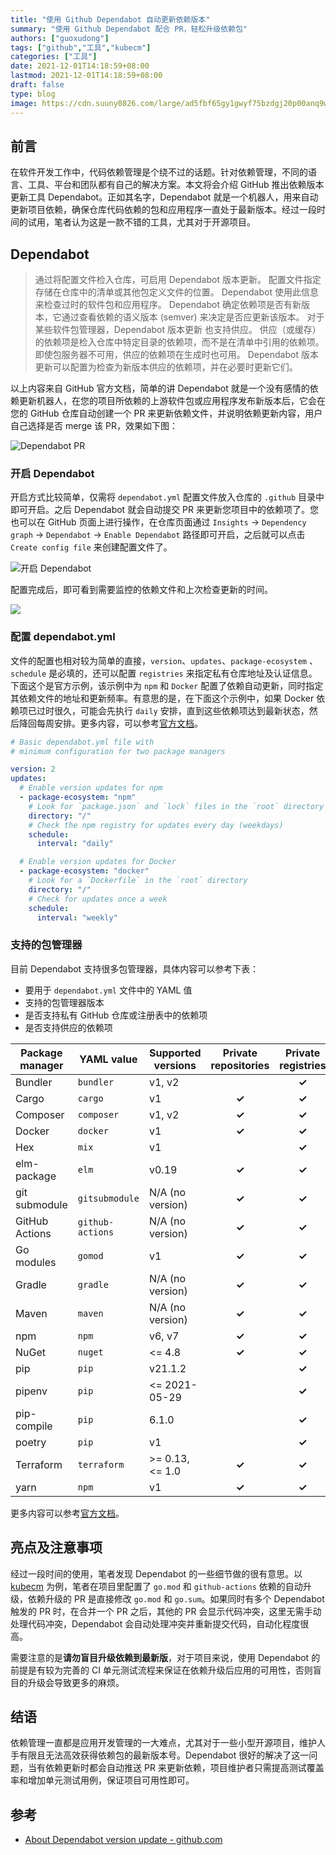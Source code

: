 ```yaml
---
title: "使用 Github Dependabot 自动更新依赖版本"
summary: "使用 Github Dependabot 配合 PR，轻松升级依赖包"
authors: ["guoxudong"]
tags: ["github","工具","kubecm"]
categories: ["工具"]
date: 2021-12-01T14:18:59+08:00
lastmod: 2021-12-01T14:18:59+08:00
draft: false
type: blog
image: https://cdn.suuny0826.com/large/ad5fbf65gy1gwyf75bzdgj20p00anq9w.jpg
---
```

## 前言

在软件开发工作中，代码依赖管理是个绕不过的话题。针对依赖管理，不同的语言、工具、平台和团队都有自己的解决方案。本文将会介绍 GitHub 推出依赖版本更新工具 Dependabot。正如其名字，Dependabot 就是一个机器人，用来自动更新项目依赖，确保仓库代码依赖的包和应用程序一直处于最新版本。经过一段时间的试用，笔者认为这是一款不错的工具，尤其对于开源项目。

## Dependabot

> 通过将配置文件检入仓库，可启用 Dependabot 版本更新。 配置文件指定存储在仓库中的清单或其他包定义文件的位置。 Dependabot 使用此信息来检查过时的软件包和应用程序。 Dependabot 确定依赖项是否有新版本，它通过查看依赖的语义版本 (semver) 来决定是否应更新该版本。 对于某些软件包管理器，Dependabot 版本更新 也支持供应。 供应（或缓存）的依赖项是检入仓库中特定目录的依赖项，而不是在清单中引用的依赖项。 即使包服务器不可用，供应的依赖项在生成时也可用。 Dependabot 版本更新可以配置为检查为新版本供应的依赖项，并在必要时更新它们。

以上内容来自 GitHub 官方文档，简单的讲 Dependabot 就是一个没有感情的依赖更新机器人，在您的项目所依赖的上游软件包或应用程序发布新版本后，它会在您的 GitHub 仓库自动创建一个 PR 来更新依赖文件，并说明依赖更新内容，用户自己选择是否 merge 该 PR，效果如下图：

![Dependabot PR](https://cdn.suuny0826.com/large/ad5fbf65gy1gwybrb0l31j21z0144tud.jpg)

### 开启 Dependabot

开启方式比较简单，仅需将 `dependabot.yml` 配置文件放入仓库的 `.github` 目录中即可开启。之后 Dependabot 就会自动提交 PR 来更新您项目中的依赖项了。您也可以在 GitHub 页面上进行操作，在仓库页面通过 `Insights` -> `Dependency graph` -> `Dependabot` -> `Enable Dependabot` 路径即可开启，之后就可以点击 `Create config file` 来创建配置文件了。

![开启 Dependabot](https://cdn.suuny0826.com/large/ad5fbf65gy1gwyc6ro8brj21zq0vathl.jpg)

配置完成后，即可看到需要监控的依赖文件和上次检查更新的时间。

![](https://cdn.suuny0826.com/large/ad5fbf65gy1gwycg01mi7j21wo0ke11x.jpg)

### 配置 dependabot.yml

文件的配置也相对较为简单的直接，`version`、`updates`、`package-ecosystem` 、`schedule` 是必填的，还可以配置 `registries` 来指定私有仓库地址及认证信息。下面这个是官方示例，该示例中为 `npm` 和 `Docker` 配置了依赖自动更新，同时指定其依赖文件的地址和更新频率。有意思的是，在下面这个示例中，如果 Docker 依赖项已过时很久，可能会先执行 `daily` 安排，直到这些依赖项达到最新状态，然后降回每周安排。更多内容，可以参考[官方文档](https://docs.github.com/en/code-security/supply-chain-security/keeping-your-dependencies-updated-automatically/configuration-options-for-dependency-updates)。

```yaml
# Basic dependabot.yml file with
# minimum configuration for two package managers

version: 2
updates:
  # Enable version updates for npm
  - package-ecosystem: "npm"
    # Look for `package.json` and `lock` files in the `root` directory
    directory: "/"
    # Check the npm registry for updates every day (weekdays)
    schedule:
      interval: "daily"

  # Enable version updates for Docker
  - package-ecosystem: "docker"
    # Look for a `Dockerfile` in the `root` directory
    directory: "/"
    # Check for updates once a week
    schedule:
      interval: "weekly"
```

### 支持的包管理器

目前 Dependabot 支持很多包管理器，具体内容可以参考下表：

- 要用于 `dependabot.yml` 文件中的 YAML 值
- 支持的包管理器版本
- 是否支持私有 GitHub 仓库或注册表中的依赖项
- 是否支持供应的依赖项

Package manager | YAML value      | Supported versions | Private repositories | Private registries | Vendoring 
---------------|------------------|------------------|:---:|:---:|:---:
Bundler        | `bundler`        | v1, v2           | | **✓** | **✓** |
Cargo          | `cargo`          | v1               | **✓** | **✓** | |
Composer       | `composer`       | v1, v2           | **✓** | **✓** | |
Docker         | `docker`         | v1               | **✓** | **✓** | |
Hex            | `mix`            | v1               | | **✓** | |
elm-package    | `elm`            | v0.19            | **✓** | **✓** | |
git submodule  | `gitsubmodule`   | N/A (no version) | **✓** | **✓** | |
GitHub Actions | `github-actions` | N/A (no version) | **✓** | **✓** | |
Go modules     | `gomod`          | v1               | **✓** | **✓** | **✓** |
Gradle         | `gradle`         | N/A (no version)   | **✓** | **✓** | |
Maven          | `maven`          | N/A (no version)   | **✓** | **✓** | |
npm            | `npm`            | v6, v7           | **✓** | **✓** | |
NuGet          | `nuget`          | <= 4.8 | **✓** | **✓** | |
pip            | `pip`            | v21.1.2          | | **✓** | |
pipenv         | `pip`            | <= 2021-05-29    | | **✓** | |
pip-compile    | `pip`            | 6.1.0            | | **✓** | |
poetry         | `pip`            | v1               | | **✓** | |
Terraform      | `terraform`      | >= 0.13, <= 1.0  | **✓** | **✓** | |
yarn           | `npm`            | v1               | **✓** | **✓** | |
<!-- markdown-link-check-disable-next-line -->
更多内容可以参考[官方文档](https://docs.github.com/en/code-security/supply-chain-security/keeping-your-dependencies-updated-automatically/about-dependabot-version-updates#supported-repositories-and-ecosystems)。

## 亮点及注意事项

经过一段时间的使用，笔者发现 Dependabot 的一些细节做的很有意思。以 [kubecm](https://github.com/sunny0826/kubecm) 为例，笔者在项目里配置了 `go.mod` 和 `github-actions` 依赖的自动升级，依赖升级的 PR 是直接修改 `go.mod` 和 `go.sum`。如果同时有多个 Dependabot 触发的 PR 时，在合并一个 PR 之后，其他的 PR 会显示代码冲突，这里无需手动处理代码冲突，Dependabot 会自动处理冲突并重新提交代码，自动化程度很高。

需要注意的是**请勿盲目升级依赖到最新版**，对于项目来说，使用 Dependabot 的前提是有较为完善的 CI 单元测试流程来保证在依赖升级后应用的可用性，否则盲目的升级会导致更多的麻烦。

## 结语

依赖管理一直都是应用开发管理的一大难点，尤其对于一些小型开源项目，维护人手有限且无法高效获得依赖包的最新版本号。Dependabot 很好的解决了这一问题，当有依赖更新时都会自动推送 PR 来更新依赖，项目维护者只需提高测试覆盖率和增加单元测试用例，保证项目可用性即可。

## 参考
<!-- markdown-link-check-disable-next-line -->
- [About Dependabot version update - github.com](https://docs.github.com/en/code-security/supply-chain-security/keeping-your-dependencies-updated-automatically/about-dependabot-version-updates)
